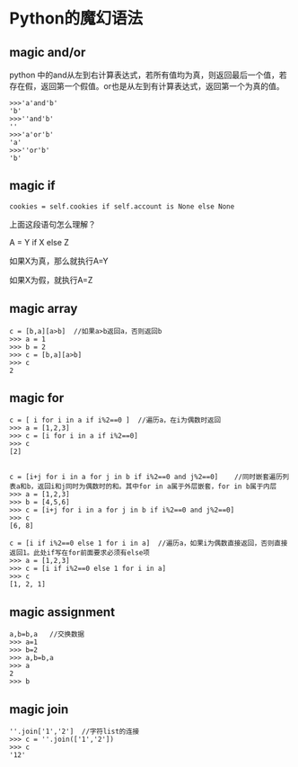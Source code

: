 # Python的魔幻语法

## magic and/or

python 中的and从左到右计算表达式，若所有值均为真，则返回最后一个值，若存在假，返回第一个假值。or也是从左到有计算表达式，返回第一个为真的值。

```
>>>'a'and'b'
'b'
>>>''and'b'
''
>>>'a'or'b'
'a'
>>>''or'b'
'b'

```


## magic if

```
cookies = self.cookies if self.account is None else None 
```

上面这段语句怎么理解？

A = Y if X else Z

如果X为真，那么就执行A=Y

如果X为假，就执行A=Z


## magic array

```
c = [b,a][a>b]  //如果a>b返回a，否则返回b
>>> a = 1
>>> b = 2
>>> c = [b,a][a>b]
>>> c
2

```

## magic for
```
c = [ i for i in a if i%2==0 ]  //遍历a，在i为偶数时返回
>>> a = [1,2,3]
>>> c = [i for i in a if i%2==0]
>>> c
[2]

```

```

c = [i+j for i in a for j in b if i%2==0 and j%2==0]    //同时嵌套遍历列表a和b，返回i和j同时为偶数时的和。其中for in a属于外层嵌套，for in b属于内层
>>> a = [1,2,3]
>>> b = [4,5,6]
>>> c = [i+j for i in a for j in b if i%2==0 and j%2==0]
>>> c
[6, 8]

```

```
c = [i if i%2==0 else 1 for i in a]  //遍历a，如果i为偶数直接返回，否则直接返回1。此处if写在for前面要求必须有else项
>>> a = [1,2,3]
>>> c = [i if i%2==0 else 1 for i in a]
>>> c
[1, 2, 1]
```


## magic assignment

```
a,b=b,a   //交换数据
>>> a=1
>>> b=2
>>> a,b=b,a
>>> a
2
>>> b

```

## magic join

```
''.join['1','2']  //字符list的连接
>>> c = ''.join(['1','2'])
>>> c
'12'
```
